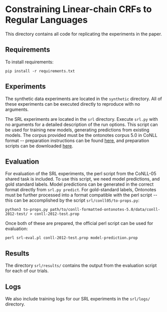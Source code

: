 # Constraining Linear-chain CRFs to Regular Languages

This directory contains all code for replicating the experiments in the paper. 

## Requirements

To install requirements:

```setup
pip install -r requirements.txt
```

## Experiments

The synthetic data experiments are located in the `synthetic` directory.
All of these experiments can be executed directly to reproduce with no arguments.

The SRL experiments are located in the `srl` directory.
Execute `srl.py` with no arguments for a detailed description of the run options.
This script can be used for training new models, generating predictions from existing models.
The corpus provided must be the ontonotes corpus 5.0 in CoNLL format -- preparation instructions
can be found [here](https://cemantix.org/data/ontonotes.html), and preparation scripts can be
downloaded [here](https://conll.cemantix.org/2012/data.html).

## Evaluation

For evaluation of the SRL experiments, the perl script from the CoNLL-05 shared task is included.
To use this script, we need model predictions, and gold standard labels.
Model predictions can be generated in the correct format directly from `srl.py predict`.
For gold-standard labels, Ontonotes must be further processed into a format compatible
with the perl script -- this can be accomplished by the script `srl/conll05/to-props.py`:
```
python3 to-props.py path/to/conll-formatted-ontonotes-5.0/data/conll-2012-test/ > conll-2012-test.prop
```
Once both of these are prepared, the official perl script can be used for evaluation:
```
perl srl-eval.pl conll-2012-test.prop model-prediction.prop
```

## Results

The directory `srl/results/` contains the output from the evaluation script for each of our trials. 


## Logs
We also include training logs for our SRL experiments  in the `srl/logs/` directory.


